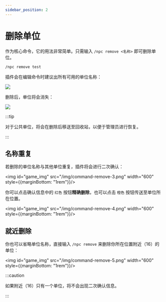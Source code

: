 ```yaml
---
sidebar_position: 2
---
```


# 删除单位

作为核心命令，它的用法非常简单。只需输入 `/npc remove <名称>` 即可删除单位。

```
/npc remove test
```

插件会在编辑命令时建议出所有可用的单位名称：

![](/img/command-remove-1.png)

删除后，单位将会消失：

![](/img/command-remove-2.png)

:::tip

对于公共单位，将会在删除后移送至回收站，以便于管理员进行恢复。

:::

## 名称重复

若删除的单位名称与其他单位重复，插件将会进行二次确认：

<img id="game_img" src="/img/command-remove-3.png" width="600" style={{marginBottom: "1rem"}}/>

你可以点击确认信息中的 `红色` 按钮**精确删除**，也可以点击 `橙色` 按钮传送至单位所在位置。

<img id="game_img" src="/img/command-remove-4.png" width="600" style={{marginBottom: "1rem"}}/>

## 就近删除

你也可以省略单位名称，直接输入 `/npc remove` 来删除你所在位置附近（16）的单位：

<img id="game_img" src="/img/command-remove-5.png" width="600" style={{marginBottom: "1rem"}}/>

:::caution

如果附近（16）只有一个单位，将不会出现二次确认信息。

:::